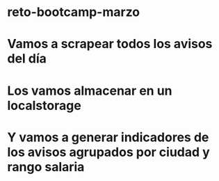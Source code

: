 # reto-bootcamp-marzo

# Vamos a scrapear todos los avisos del día
# Los vamos almacenar en un localstorage
# Y vamos a generar indicadores de los avisos agrupados por ciudad y rango salaria
